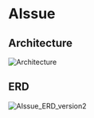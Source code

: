 # AIssue

## Architecture
![Architecture](https://github.com/user-attachments/assets/5808319a-090b-4714-8c16-24306babac5b)

## ERD 
![AIssue_ERD_version2](https://github.com/user-attachments/assets/450e683f-c478-42a6-b522-27eb25b4b6f1)

